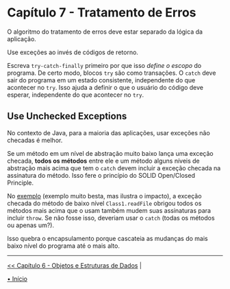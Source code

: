 # Capítulo 7 - Tratamento de Erros
O algoritmo do tratamento de erros deve estar separado da lógica da aplicação.

Use exceções ao invés de códigos de retorno.

Escreva `try-catch-finally` primeiro por que isso _define o escopo_ do programa.
De certo modo, blocos `try` são como transações. O `catch` deve sair do programa
em um estado consistente, independente do que acontecer no `try`. Isso ajuda a
definir o que o usuário do código deve esperar, independente do que acontecer no `try`.

## Use Unchecked Exceptions
No contexto de Java, para a maioria das aplicações, usar exceções não checadas é
melhor. 

Se um método em um nível de abstração muito baixo lança uma exceção checada, 
**todos os métodos** entre ele e um método alguns níveis de abstração mais acima
que tem o `catch` devem incluir a exceção checada na assinatura do método. Isso 
fere o princípio do SOLID Open/Closed Principle.

No [exemplo](Class3.java) (exemplo muito besta, mas ilustra o impacto), a 
exceção checada do método de baixo nível `Class1.readFile` obrigou todos os 
métodos mais acima que o usam também mudem suas assinaturas para incluir `throw`. Se não fosse isso, deveriam usar o `catch` (todas os métodos ou apenas um?).

Isso quebra o encapsulamento porque cascateia as mudanças do mais baixo nível do 
programa até o mais alto.

---


[<< Capítulo 6 - Objetos e Estruturas de Dados](./../chap6_ObjectsAndDataStructures/README.md) 
|
<!-- [>> Capítulo 8 - Limites](./../chap7_ErrorHandling/README.md) -->

[• Início](../../README.md)


